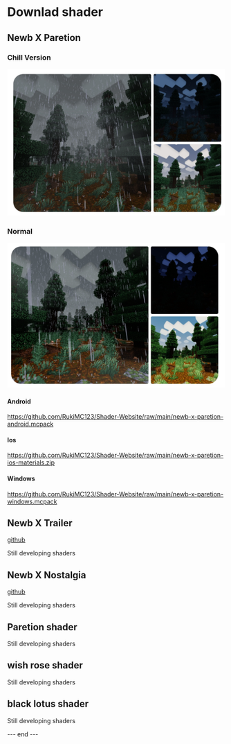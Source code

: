 # Downlad shader

## Newb X Paretion 
### Chill Version
![Chill](Chill.jpg "Newb X Paretion, MCBE 1.20.30")



### Normal
![Normal](Normal.jpg "Newb X Paretion, MCBE 1.20.30")

#### Android
https://github.com/RukiMC123/Shader-Website/raw/main/newb-x-paretion-android.mcpack
#### Ios
https://github.com/RukiMC123/Shader-Website/raw/main/newb-x-paretion-ios-materials.zip
#### Windows
https://github.com/RukiMC123/Shader-Website/raw/main/newb-x-paretion-windows.mcpack

## Newb X Trailer
[github](https://github.com/RukiMC123/newb-x-paretion/tree/Newb-X-Trailer)

Still developing shaders

## Newb X Nostalgia 
[github](https://github.com/RukiMC123/newb-x-paretion/tree/Newb-X-Nostalgia)

Still developing shaders

## Paretion shader 
Still developing shaders

## wish rose shader
Still developing shaders

## black lotus shader
Still developing shaders

--- end ---

